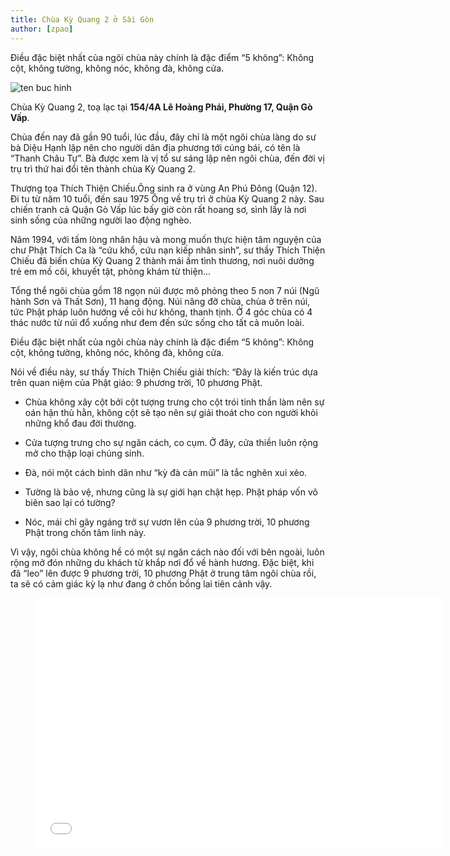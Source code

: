 ```yaml
---
title: Chùa Kỳ Quang 2 ở Sài Gòn
author: [zpao]
---
```


Điều đặc biệt nhất của ngôi chùa này chính là đặc điểm “5 không”: Không cột, không tường, không nóc, không đà, không cửa. 

![ten buc hinh](https://static.mytour.vn/upload_images/Image/Quang%20Huy/ch%C3%B9a/cong_chinh_537466592.jpg "ten buc hinh")

Chùa Kỳ Quang 2, toạ lạc tại **154/4A Lê Hoàng Phái, Phường 17, Quận Gò Vấp**. 

Chùa đến nay đã gần 90 tuổi, lúc đầu, đây chỉ là một ngôi chùa làng do sư bà Diệu Hạnh lập nên cho người dân địa phương tới cúng bái, có tên là “Thanh Châu Tự”. Bà được xem là vị tổ sư sáng lập nên ngôi chùa, đến đời vị trụ trì thứ hai đổi tên thành chùa Kỳ Quang 2.

Thượng tọa Thích Thiện Chiếu.Ông  sinh ra ở vùng An Phú Đông (Quận 12). Đi tu từ năm 10 tuổi, đến sau 1975 Ông về trụ trì ở chùa Kỳ Quang 2 này. Sau chiến tranh cả Quận Gò Vấp lúc bấy giờ còn rất hoang sơ, sình lầy là nơi sinh sống của những người lao động nghèo. 

Năm 1994, với tấm lòng nhân hậu và mong muốn thực hiện tâm nguyện của chư Phật Thích Ca là “cứu khổ, cứu nạn kiếp nhân sinh”, sư thầy Thích Thiện Chiếu đã biến chùa Kỳ Quang 2 thành mái ấm tình thương, nơi nuôi dưởng trẻ em mồ côi, khuyết tật, phòng khám từ thiện...

Tổng thể ngôi chùa gồm 18 ngọn núi được mô phỏng theo 5 non 7 núi (Ngũ hành Sơn và Thất Sơn), 11 hang động. Núi nâng đỡ chùa, chùa ở trên núi, tức Phật pháp luôn hướng về cõi hư không, thanh tịnh. Ở 4 góc chùa có 4 thác nước từ núi đổ xuống như đem đến sức sống cho tất cả muôn loài.

Điều đặc biệt nhất của ngôi chùa này chính là đặc điểm “5 không”: Không cột, không tường, không nóc, không đà, không cửa. 

Nói về điều này, sư thầy Thích Thiện Chiếu giải thích: “Đây là kiến trúc dựa trên quan niệm của Phật giáo: 9 phương trời, 10 phương Phật. 

- Chùa không xây cột bởi cột tượng trưng cho cột trói tinh thần làm nên sự oán hận thù hằn, không cột sẽ tạo nên sự giải thoát cho con người khỏi những khổ đau đời thường. 

- Cửa tượng trưng cho sự ngăn cách, co cụm. Ở đây, cửa thiền luôn rộng mở cho thập loại chúng sinh.

- Đà, nói một cách bình dân như “kỳ đà cản mũi” là tắc nghẽn xui xẻo.

- Tường là bảo vệ, nhưng cũng là sự giới hạn chật hẹp. Phật pháp vốn vô biên sao lại có tường? 

- Nóc, mái chỉ gây ngáng trở sự vươn lên của 9 phương trời, 10 phương Phật trong chốn tâm linh này. 

Vì vậy, ngôi chùa không hề có một sự ngăn cách nào đối với bên ngoài, luôn rộng mở đón những du khách từ khắp nơi đổ về hành hương. Đặc biệt, khi đã “leo” lên được 9 phương trời, 10 phương Phật ở trung tâm ngôi chùa rồi, ta sẽ có cảm giác kỳ lạ như đang ở chốn bồng lai tiên cảnh vậy.


<figure><iframe width="650" height="400" src="//www.youtube-nocookie.com/embed/njhStE9wA7o" frameborder="0" allowfullscreen></iframe></figure>